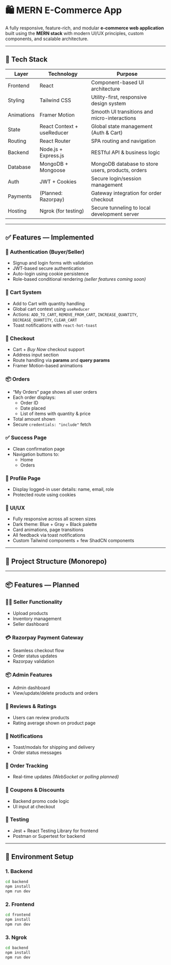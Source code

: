 # 🛍️ MERN E-Commerce App

A fully responsive, feature-rich, and modular **e-commerce web application** built using the **MERN stack** with modern UI/UX principles, custom components, and scalable architecture.

---

## 🚀 Tech Stack

| Layer      | Technology                 | Purpose                                             |
|------------|----------------------------|-----------------------------------------------------|
| Frontend   | React                      | Component-based UI architecture                     |
| Styling    | Tailwind CSS               | Utility-first, responsive design system             |
| Animations | Framer Motion              | Smooth UI transitions and micro-interactions        |
| State      | React Context + useReducer | Global state management (Auth & Cart)               |
| Routing    | React Router               | SPA routing and navigation                          |
| Backend    | Node.js + Express.js       | RESTful API & business logic                        |
| Database   | MongoDB + Mongoose         | MongoDB database to store users, products, orders     |
| Auth       | JWT + Cookies              | Secure login/session management                     |
| Payments   | (Planned: Razorpay)        | Gateway integration for order checkout              |
| Hosting    | Ngrok (for testing)        | Secure tunneling to local development server        |

---

## ✅ Features — Implemented

### 🔐 Authentication (Buyer/Seller)
- Signup and login forms with validation  
- JWT-based secure authentication  
- Auto-login using cookie persistence  
- Role-based conditional rendering *(seller features coming soon)*  

### 🛒 Cart System
- Add to Cart with quantity handling  
- Global cart context using `useReducer`  
- Actions: `ADD_TO_CART`, `REMOVE_FROM_CART`, `INCREASE_QUANTITY`, `DECREASE_QUANTITY`, `CLEAR_CART`  
- Toast notifications with `react-hot-toast`  

### 🧾 Checkout
- Cart + *Buy Now* checkout support  
- Address input section  
- Route handling via **params** and **query params**  
- Framer Motion-based animations  

### 📦 Orders
- “My Orders” page shows all user orders  
- Each order displays:
  - Order ID
  - Date placed
  - List of items with quantity & price  
- Total amount shown  
- Secure `credentials: "include"` fetch  

### ✅ Success Page
- Clean confirmation page  
- Navigation buttons to:
  - Home
  - Orders  

### 👤 Profile Page
- Display logged-in user details: name, email, role  
- Protected route using cookies  

### 🎨 UI/UX
- Fully responsive across all screen sizes  
- Dark theme: Blue + Gray + Black palette  
- Card animations, page transitions  
- All feedback via toast notifications  
- Custom Tailwind components + few ShadCN components

---

## 🔧 Project Structure (Monorepo)


---

## 📦 Features — Planned

### 🧑‍💼 Seller Functionality
- Upload products  
- Inventory management  
- Seller dashboard  

### 💳 Razorpay Payment Gateway
- Seamless checkout flow  
- Order status updates  
- Razorpay validation  

### 📦 Admin Features
- Admin dashboard  
- View/update/delete products and orders  

### 📝 Reviews & Ratings
- Users can review products  
- Rating average shown on product page  

### 🔔 Notifications
- Toast/modals for shipping and delivery  
- Order status messages  

### 📜 Order Tracking
- Real-time updates *(WebSocket or polling planned)*  

### 🎁 Coupons & Discounts
- Backend promo code logic  
- UI input at checkout  

### 🧪 Testing
- Jest + React Testing Library for frontend  
- Postman or Supertest for backend  

---

## 📌 Environment Setup

### 1. Backend

```bash
cd backend
npm install
npm run dev
```
### 2. Frontend

```bash
cd frontend
npm install
npm run dev
```

### 3. Ngrok 

```bash
cd backend
npm install
npm run dev
```




